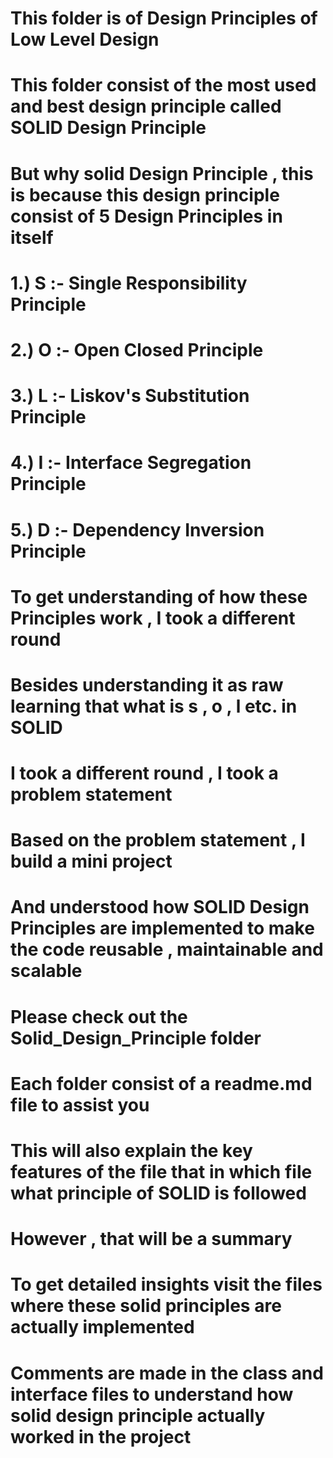 # This folder is of Design Principles of Low Level Design 
# This folder consist of the most used and best design principle called SOLID Design Principle
# But why solid Design Principle , this is because this design principle consist of 5 Design Principles in itself
# 1.) S :- Single Responsibility Principle
# 2.) O :- Open Closed Principle
# 3.) L :- Liskov's Substitution Principle
# 4.) I :- Interface Segregation Principle
# 5.) D :- Dependency Inversion Principle
# To get understanding of how these Principles work , I took a different round
# Besides understanding it as raw learning that what is s , o , l etc. in SOLID
# I took a different round , I took a problem statement 
# Based on the problem statement , I build a mini project 
# And understood how SOLID Design Principles are implemented to make the code reusable , maintainable and scalable
# Please check out the Solid_Design_Principle folder
# Each folder consist of a readme.md file to assist you 
# This will also explain the key features of the file that in which file what principle of SOLID is followed
# However , that will be a summary
# To get detailed insights visit the files where these solid principles are actually implemented
# Comments are made in the class and interface files to understand how solid design principle actually worked in the project



